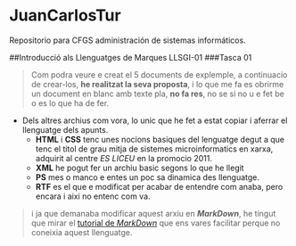 # JuanCarlosTur
Repositorio para CFGS administración de sistemas informáticos.   

##Introducció als Llenguatges de Marques LLSGI-01
###Tasca 01
>Com podra veure e creat el 5 documents de explemple, a continuacio de crear-los, **he realitzat la seva proposta**, i lo que me fa es obrirme un document en blanc amb texte pla, **no fa res**, no se si no u e fet be o es lo que ha de fer.  

* Dels altres archius com vora, lo unic que he fet a estat copiar i aferrar el llenguatge dels apunts.
  * **HTML** i **CSS** tenc unes nocions basiques del lenguatge degut a que tenc el titol de grau mitja de sistemes microinformatics en xarxa, adquirit al centre _ES LICEU_ en la promocio 2011.
  * **XML** he pogut fer un archiu basic segons lo que he llegit
  * **PS** mes o manco e entes un poc sa dinamica des llenguatge.
  * **RTF** es el que e modificat per acabar de entendre com anaba, pero encara i aixi no entenc com va.
  
>i ja que demanaba modificar aquest arxiu en **_MarkDown_**, he tingut que mirar el [tutorial de _MarkDown_](http://www.markdowntutorial.com/)
 que ens vares facilitar perque no coneixia aquest llenguatge.


